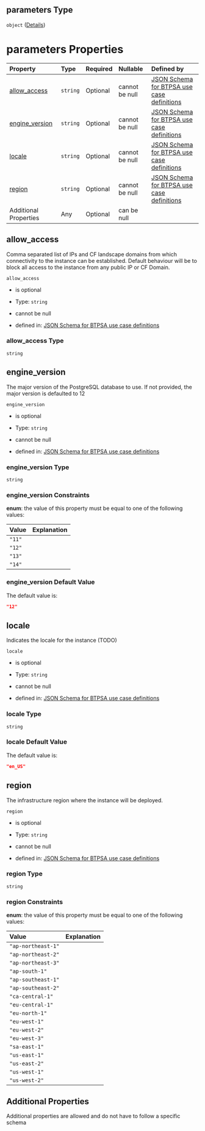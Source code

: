 ## parameters Type

`object` ([Details](btpsa-usecase-properties-services-items-allof-1-then-allof-85-then-allof-0-then-properties-parameters.md))

# parameters Properties

| Property                           | Type     | Required | Nullable       | Defined by                                                                                                                                                                                                                                                                                                                                                 |
| :--------------------------------- | :------- | :------- | :------------- | :--------------------------------------------------------------------------------------------------------------------------------------------------------------------------------------------------------------------------------------------------------------------------------------------------------------------------------------------------------- |
| [allow\_access](#allow_access)     | `string` | Optional | cannot be null | [JSON Schema for BTPSA use case definitions](btpsa-usecase-properties-services-items-allof-1-then-allof-85-then-allof-0-then-properties-parameters-properties-allow_access.md "http://example.com/schemas/postgres-free-create.json#/properties/services/items/allOf/1/then/allOf/85/then/allOf/0/then/properties/parameters/properties/allow_access")     |
| [engine\_version](#engine_version) | `string` | Optional | cannot be null | [JSON Schema for BTPSA use case definitions](btpsa-usecase-properties-services-items-allof-1-then-allof-85-then-allof-0-then-properties-parameters-properties-engine_version.md "http://example.com/schemas/postgres-free-create.json#/properties/services/items/allOf/1/then/allOf/85/then/allOf/0/then/properties/parameters/properties/engine_version") |
| [locale](#locale)                  | `string` | Optional | cannot be null | [JSON Schema for BTPSA use case definitions](btpsa-usecase-properties-services-items-allof-1-then-allof-85-then-allof-0-then-properties-parameters-properties-locale.md "http://example.com/schemas/postgres-free-create.json#/properties/services/items/allOf/1/then/allOf/85/then/allOf/0/then/properties/parameters/properties/locale")                 |
| [region](#region)                  | `string` | Optional | cannot be null | [JSON Schema for BTPSA use case definitions](btpsa-usecase-properties-services-items-allof-1-then-allof-85-then-allof-0-then-properties-parameters-properties-region.md "http://example.com/schemas/postgres-free-create.json#/properties/services/items/allOf/1/then/allOf/85/then/allOf/0/then/properties/parameters/properties/region")                 |
| Additional Properties              | Any      | Optional | can be null    |                                                                                                                                                                                                                                                                                                                                                            |

## allow\_access

Comma separated list of IPs and CF landscape domains from which connectivity to the instance can be established. Default behaviour will be to block all access to the instance from any public IP or CF Domain.

`allow_access`

*   is optional

*   Type: `string`

*   cannot be null

*   defined in: [JSON Schema for BTPSA use case definitions](btpsa-usecase-properties-services-items-allof-1-then-allof-85-then-allof-0-then-properties-parameters-properties-allow_access.md "http://example.com/schemas/postgres-free-create.json#/properties/services/items/allOf/1/then/allOf/85/then/allOf/0/then/properties/parameters/properties/allow_access")

### allow\_access Type

`string`

## engine\_version

The major version of the PostgreSQL database to use. If not provided, the major version is defaulted to 12

`engine_version`

*   is optional

*   Type: `string`

*   cannot be null

*   defined in: [JSON Schema for BTPSA use case definitions](btpsa-usecase-properties-services-items-allof-1-then-allof-85-then-allof-0-then-properties-parameters-properties-engine_version.md "http://example.com/schemas/postgres-free-create.json#/properties/services/items/allOf/1/then/allOf/85/then/allOf/0/then/properties/parameters/properties/engine_version")

### engine\_version Type

`string`

### engine\_version Constraints

**enum**: the value of this property must be equal to one of the following values:

| Value  | Explanation |
| :----- | :---------- |
| `"11"` |             |
| `"12"` |             |
| `"13"` |             |
| `"14"` |             |

### engine\_version Default Value

The default value is:

```json
"12"
```

## locale

Indicates the locale for the instance (TODO)

`locale`

*   is optional

*   Type: `string`

*   cannot be null

*   defined in: [JSON Schema for BTPSA use case definitions](btpsa-usecase-properties-services-items-allof-1-then-allof-85-then-allof-0-then-properties-parameters-properties-locale.md "http://example.com/schemas/postgres-free-create.json#/properties/services/items/allOf/1/then/allOf/85/then/allOf/0/then/properties/parameters/properties/locale")

### locale Type

`string`

### locale Default Value

The default value is:

```json
"en_US"
```

## region

The infrastructure region where the instance will be deployed.

`region`

*   is optional

*   Type: `string`

*   cannot be null

*   defined in: [JSON Schema for BTPSA use case definitions](btpsa-usecase-properties-services-items-allof-1-then-allof-85-then-allof-0-then-properties-parameters-properties-region.md "http://example.com/schemas/postgres-free-create.json#/properties/services/items/allOf/1/then/allOf/85/then/allOf/0/then/properties/parameters/properties/region")

### region Type

`string`

### region Constraints

**enum**: the value of this property must be equal to one of the following values:

| Value              | Explanation |
| :----------------- | :---------- |
| `"ap-northeast-1"` |             |
| `"ap-northeast-2"` |             |
| `"ap-northeast-3"` |             |
| `"ap-south-1"`     |             |
| `"ap-southeast-1"` |             |
| `"ap-southeast-2"` |             |
| `"ca-central-1"`   |             |
| `"eu-central-1"`   |             |
| `"eu-north-1"`     |             |
| `"eu-west-1"`      |             |
| `"eu-west-2"`      |             |
| `"eu-west-3"`      |             |
| `"sa-east-1"`      |             |
| `"us-east-1"`      |             |
| `"us-east-2"`      |             |
| `"us-west-1"`      |             |
| `"us-west-2"`      |             |

## Additional Properties

Additional properties are allowed and do not have to follow a specific schema
